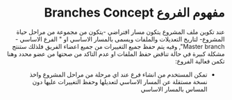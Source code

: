 <div dir="rtl">


# مفهوم الفروع Branches Concept


عند تكوين ملف المشروع يتكون مسار افتراضي -يتكون من مجموعة من مراحل حياة المشروع- لتاريخ التعديلات والملفات ويسمى بالمسار الاساسي او " الفرع الاساسي -Master branch", وفيه يتم حفظ جميع التغييرات من جميع اعضاء الفريق فلذلك ستنتج مشكلة كبيرة في حالة تناقض حفظ الملفات او عدم التاكد من صحتها 
من عضو محدد وهنا تكمن فعالية الفروع: 

* تمكن المستخدم من انشاء فرع عند اي مرحلة من مراحل المشروع واخذ نسخة مستقلة عن المسار الاساسي لتعديلها وحفظ التغييرات عليها دون المساس بالمسار الاساسي


</div>


